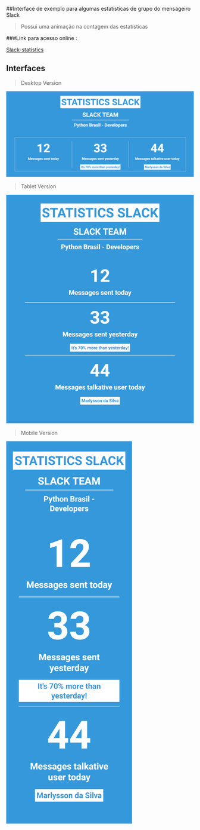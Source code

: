 ##Interface de exemplo para algumas estatísticas de grupo do mensageiro Slack

> Possui uma animação na contagem das estatísticas

###Link para acesso online :

[Slack-statistics](http://marlysson.github.io/Frontend-Learning/Slack-statistics/)

## Interfaces

> Desktop Version

!["Desktop Version"](screens/desktop-version.png)

> Tablet Version

!["Tablet Version"](screens/middle-version.png)

> Mobile Version

!["Mobile Version"](screens/mobile-version.png)